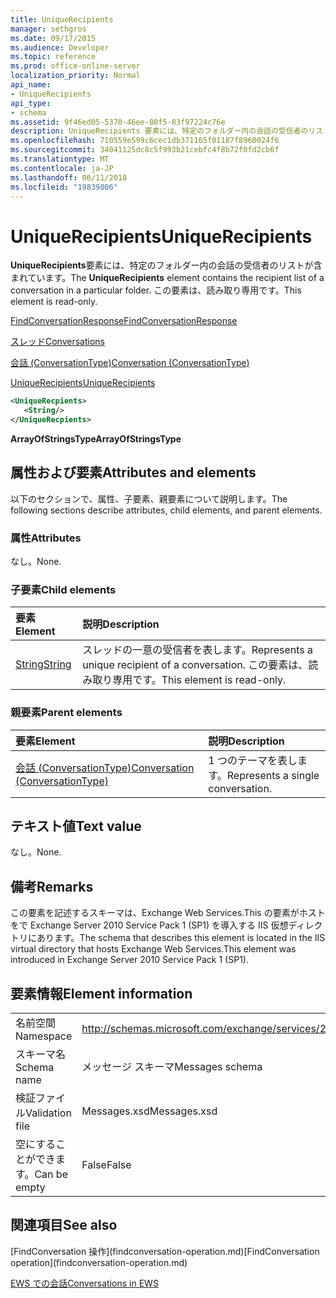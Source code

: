 ```yaml
---
title: UniqueRecipients
manager: sethgros
ms.date: 09/17/2015
ms.audience: Developer
ms.topic: reference
ms.prod: office-online-server
localization_priority: Normal
api_name:
- UniqueRecipients
api_type:
- schema
ms.assetid: 9f46ed05-5370-46ee-80f5-83f97224c76e
description: UniqueRecipients 要素には、特定のフォルダー内の会話の受信者のリストが含まれています。 この要素は、読み取り専用です。
ms.openlocfilehash: 710559e599c6cec1db371165f01187f8960024f6
ms.sourcegitcommit: 34041125dc8c5f993b21cebfc4f8b72f0fd2cb6f
ms.translationtype: MT
ms.contentlocale: ja-JP
ms.lasthandoff: 06/11/2018
ms.locfileid: "19839806"
---
```

# <a name="uniquerecipients"></a><span data-ttu-id="e2b39-104">UniqueRecipients</span><span class="sxs-lookup"><span data-stu-id="e2b39-104">UniqueRecipients</span></span>

<span data-ttu-id="e2b39-105">**UniqueRecipients**要素には、特定のフォルダー内の会話の受信者のリストが含まれています。</span><span class="sxs-lookup"><span data-stu-id="e2b39-105">The **UniqueRecipients** element contains the recipient list of a conversation in a particular folder.</span></span> <span data-ttu-id="e2b39-106">この要素は、読み取り専用です。</span><span class="sxs-lookup"><span data-stu-id="e2b39-106">This element is read-only.</span></span> 
  
[<span data-ttu-id="e2b39-107">FindConversationResponse</span><span class="sxs-lookup"><span data-stu-id="e2b39-107">FindConversationResponse</span></span>](findconversationresponse.md)
  
[<span data-ttu-id="e2b39-108">スレッド</span><span class="sxs-lookup"><span data-stu-id="e2b39-108">Conversations</span></span>](conversations-ex15websvcsotherref.md)
  
[<span data-ttu-id="e2b39-109">会話 (ConversationType)</span><span class="sxs-lookup"><span data-stu-id="e2b39-109">Conversation (ConversationType)</span></span>](conversation-conversationtype.md)
  
[<span data-ttu-id="e2b39-110">UniqueRecipients</span><span class="sxs-lookup"><span data-stu-id="e2b39-110">UniqueRecipients</span></span>](uniquerecipients.md)
  
```XML
<UniqueRecpients>
   <String/>
</UniqueRecpients>
```

 <span data-ttu-id="e2b39-111">**ArrayOfStringsType**</span><span class="sxs-lookup"><span data-stu-id="e2b39-111">**ArrayOfStringsType**</span></span>
## <a name="attributes-and-elements"></a><span data-ttu-id="e2b39-112">属性および要素</span><span class="sxs-lookup"><span data-stu-id="e2b39-112">Attributes and elements</span></span>

<span data-ttu-id="e2b39-113">以下のセクションで、属性、子要素、親要素について説明します。</span><span class="sxs-lookup"><span data-stu-id="e2b39-113">The following sections describe attributes, child elements, and parent elements.</span></span>
  
### <a name="attributes"></a><span data-ttu-id="e2b39-114">属性</span><span class="sxs-lookup"><span data-stu-id="e2b39-114">Attributes</span></span>

<span data-ttu-id="e2b39-115">なし。</span><span class="sxs-lookup"><span data-stu-id="e2b39-115">None.</span></span>
  
### <a name="child-elements"></a><span data-ttu-id="e2b39-116">子要素</span><span class="sxs-lookup"><span data-stu-id="e2b39-116">Child elements</span></span>

|<span data-ttu-id="e2b39-117">**要素**</span><span class="sxs-lookup"><span data-stu-id="e2b39-117">**Element**</span></span>|<span data-ttu-id="e2b39-118">**説明**</span><span class="sxs-lookup"><span data-stu-id="e2b39-118">**Description**</span></span>|
|:-----|:-----|
|[<span data-ttu-id="e2b39-119">String</span><span class="sxs-lookup"><span data-stu-id="e2b39-119">String</span></span>](string.md) <br/> |<span data-ttu-id="e2b39-120">スレッドの一意の受信者を表します。</span><span class="sxs-lookup"><span data-stu-id="e2b39-120">Represents a unique recipient of a conversation.</span></span> <span data-ttu-id="e2b39-121">この要素は、読み取り専用です。</span><span class="sxs-lookup"><span data-stu-id="e2b39-121">This element is read-only.</span></span>  <br/> |
   
### <a name="parent-elements"></a><span data-ttu-id="e2b39-122">親要素</span><span class="sxs-lookup"><span data-stu-id="e2b39-122">Parent elements</span></span>

|<span data-ttu-id="e2b39-123">**要素**</span><span class="sxs-lookup"><span data-stu-id="e2b39-123">**Element**</span></span>|<span data-ttu-id="e2b39-124">**説明**</span><span class="sxs-lookup"><span data-stu-id="e2b39-124">**Description**</span></span>|
|:-----|:-----|
|[<span data-ttu-id="e2b39-125">会話 (ConversationType)</span><span class="sxs-lookup"><span data-stu-id="e2b39-125">Conversation (ConversationType)</span></span>](conversation-conversationtype.md) <br/> |<span data-ttu-id="e2b39-126">1 つのテーマを表します。</span><span class="sxs-lookup"><span data-stu-id="e2b39-126">Represents a single conversation.</span></span>  <br/> |
   
## <a name="text-value"></a><span data-ttu-id="e2b39-127">テキスト値</span><span class="sxs-lookup"><span data-stu-id="e2b39-127">Text value</span></span>

<span data-ttu-id="e2b39-128">なし。</span><span class="sxs-lookup"><span data-stu-id="e2b39-128">None.</span></span>
  
## <a name="remarks"></a><span data-ttu-id="e2b39-129">備考</span><span class="sxs-lookup"><span data-stu-id="e2b39-129">Remarks</span></span>

<span data-ttu-id="e2b39-130">この要素を記述するスキーマは、Exchange Web Services.This の要素がホストをで Exchange Server 2010 Service Pack 1 (SP1) を導入する IIS 仮想ディレクトリにあります。</span><span class="sxs-lookup"><span data-stu-id="e2b39-130">The schema that describes this element is located in the IIS virtual directory that hosts Exchange Web Services.This element was introduced in Exchange Server 2010 Service Pack 1 (SP1).</span></span>
  
## <a name="element-information"></a><span data-ttu-id="e2b39-131">要素情報</span><span class="sxs-lookup"><span data-stu-id="e2b39-131">Element information</span></span>

|||
|:-----|:-----|
|<span data-ttu-id="e2b39-132">名前空間</span><span class="sxs-lookup"><span data-stu-id="e2b39-132">Namespace</span></span>  <br/> |http://schemas.microsoft.com/exchange/services/2006/messages  <br/> |
|<span data-ttu-id="e2b39-133">スキーマ名</span><span class="sxs-lookup"><span data-stu-id="e2b39-133">Schema name</span></span>  <br/> |<span data-ttu-id="e2b39-134">メッセージ スキーマ</span><span class="sxs-lookup"><span data-stu-id="e2b39-134">Messages schema</span></span>  <br/> |
|<span data-ttu-id="e2b39-135">検証ファイル</span><span class="sxs-lookup"><span data-stu-id="e2b39-135">Validation file</span></span>  <br/> |<span data-ttu-id="e2b39-136">Messages.xsd</span><span class="sxs-lookup"><span data-stu-id="e2b39-136">Messages.xsd</span></span>  <br/> |
|<span data-ttu-id="e2b39-137">空にすることができます。</span><span class="sxs-lookup"><span data-stu-id="e2b39-137">Can be empty</span></span>  <br/> |<span data-ttu-id="e2b39-138">False</span><span class="sxs-lookup"><span data-stu-id="e2b39-138">False</span></span>  <br/> |
   
## <a name="see-also"></a><span data-ttu-id="e2b39-139">関連項目</span><span class="sxs-lookup"><span data-stu-id="e2b39-139">See also</span></span>



<span data-ttu-id="e2b39-140">
  [FindConversation 操作](findconversation-operation.md)</span><span class="sxs-lookup"><span data-stu-id="e2b39-140">[FindConversation operation](findconversation-operation.md)</span></span>


[<span data-ttu-id="e2b39-141">EWS での会話</span><span class="sxs-lookup"><span data-stu-id="e2b39-141">Conversations in EWS</span></span>](http://msdn.microsoft.com/library/91e64629-db6c-4c94-9dcb-d386232e8467%28Office.15%29.aspx)

